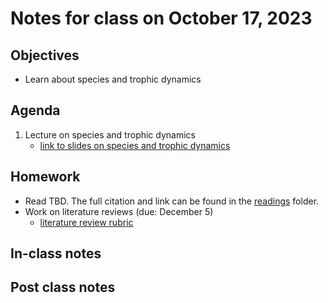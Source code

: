 # Notes for class on October 17, 2023

## Objectives
- Learn about species and trophic dynamics

## Agenda
1. Lecture on species and trophic dynamics
	- [link to slides on species and trophic dynamics](../lecture_slides/7_trophic_dynamics.pdf)

## Homework
- Read TBD. 
The full citation and link can be found in the 
[readings](../readings) folder.
- Work on literature reviews (due: December 5)
	- [literature review rubric](../rubrics/review_rubric.md)

## In-class notes

## Post class notes
